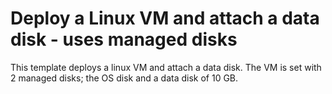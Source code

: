 # Deploy a Linux VM and attach a data disk - uses managed disks
This template deploys a linux VM and attach a data disk. The VM is set with 2 managed disks; the OS disk and a data disk of 10 GB.